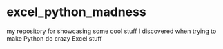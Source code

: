 # excel_python_madness
my repository for showcasing some cool stuff I discovered when trying to make Python do crazy Excel stuff
